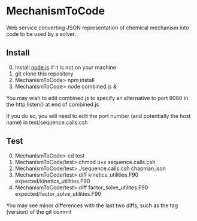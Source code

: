 # MechanismToCode
Web service converting JSON representation of chemical mechanism into code to be used by a solver.

## Install
0. Install [node.js](https://nodejs.org "Node Homepage") if it is not on your machine
1. git clone this repository
2. MechanismToCode> npm install
3. MechanismToCode> node combined.js &

You may wish to edit combined.js to specify an alternative to port 8080 in the http.listen() at end of combined.js

If you do so, you will need to edit the port number (and potentially the host name) in test/sequence.calls.csh

## Test
0. MechanismToCode> cd test
1. MechanismToCode/test> chmod u+x sequence.calls.csh
2. MechanismToCode/test> ./sequence.calls.csh chapman.json
3. MechanismToCode/test> diff kinetics\_utilities.F90 expected/kinetics\_utilities.F90
4. MechanismToCode/test> diff factor\_solve\_utilites.F90 expected/factor\_solve\_utilities.F90

You may see minor differences with the last two diffs, such as the tag (version) of the git commit


